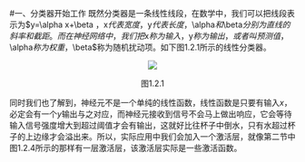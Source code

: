 #一、分类器开始工作
既然分类器是一条线性线段，在数学中，我们可以把线段表示为$y=\alpha x+\beta $，$x$代表宽度，$y$代表长度，$\alpha$和$\beta$分别为直线的斜率和截距。而在神经网络中，我们把$x$称为输入，$y$称为输出，或者叫预测值，$\alpha$称为权重，$\beta$称为随机扰动项。如下图1.2.1所示的线性分类器。
<div align=center>
<img src='http://qiniu.xdpie.com/2018-05-17-11-07-30.png'>
<p style='text-align:center'>图1.2.1</p>
</div>

同时我们也了解到，神经元不是一个单纯的线性函数，线性函数是只要有输入$x$，必定会有一个$y$输出与之对应，而神经元接收到信号不会马上做出响应，它会等待输入信号强度增大到超过阈值才会有输出，这就好比往杯子中倒水，只有水超过杯子的上边缘才会溢出来。所以，实际应用中我们会加入一个激活层，就像第二节中图1.2.4所示的那样有一层激活层，该激活层实际是一些激活函数。